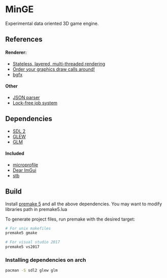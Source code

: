 # MinGE

Experimental data oriented 3D game engine.

## References

#### Renderer:
 * [Stateless, layered, multi-threaded rendering](https://blog.molecular-matters.com/2014/11/06/stateless-layered-multi-threaded-rendering-part-1/)
 * [Order your graphics draw calls around!](http://realtimecollisiondetection.net/blog/?p=86)
 * [bgfx](https://github.com/bkaradzic/bgfx)

#### Other
 * [JSON parser](https://github.com/nlohmann/json)
 * [Lock-free job system](https://blog.molecular-matters.com/tag/job-system/)


## Dependencies

* [SDL 2](https://www.libsdl.org/)
* [GLEW](http://glew.sourceforge.net/index.html)
* [GLM](https://github.com/g-truc/glm/releases/)

#### Included
* [microprofile](https://github.com/zeux/microprofile)
* [Dear ImGui](https://github.com/ocornut/imgui)
* [stb](https://github.com/nothings/stb)

## Build

Install [premake 5](https://premake.github.io/) and all the above dependencies.
You may want to modify libraries path in premake5.lua

To generate project files, run premake with the desired target:
```bash
# For unix makefiles
premake5 gmake

# For visual studio 2017
premake5 vs2017
```

### Installing dependencies on arch

```bash
pacman -S sdl2 glew glm
```
